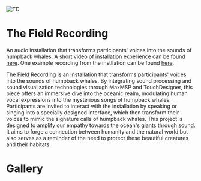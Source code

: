 ![TD](https://github.com/wendy-ziwen-meng/The_Field_Recording/assets/84087309/d58f25c4-7bae-4d99-bdf8-f2ed4a244b58)
# The Field Recording
An audio installation that transforms participants' voices into the sounds of humpback whales. 
A short video of installation experience can be found [here](https://youtu.be/J8NOpTYu4O0). 
One example recording from the instllation can be found [here](https://youtu.be/zZELFYo-IZE).

The Field Recording is an installation that transforms participants' voices into the sounds of humpback whales. By integrating sound processing and sound visualization technologies through MaxMSP and TouchDesigner, this piece offers an immersive dive into the oceanic realm, modulating human vocal expressions into the mysterious songs of humpback whales. Participants are invited to interact with the installation by speaking or singing into a specially designed interface, which then transform their voices to mimic the signature calls of humpback whales. This project is designed to amplify our empathy towards the ocean's giants through sound. It aims to forge a connection between humanity and the natural world but also serves as a reminder of the need to protect these beautiful creatures and their habitats. 

# Gallery
